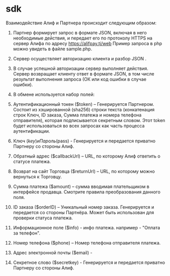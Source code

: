 # sdk
Взаимодействие Алиф и Партнера происходит следующим образом:
1.  Партнер формирует запрос в формате JSON, включая в него необходимые действия, и передает его по протоколу HTTPS на сервер Алифа по адресу https://alifpay.tj/web Пример запроса в php можно увидеть в файле sample.php.
2.  Сервер осуществляет авторизацию клиента и разбор JSON .
3.  В случае успешной авторизации сервер выполняет действия. Сервер возвращает клиенту ответ в формате JSON, в том числе результат выполнения запроса (ОК или код ошибки в случае ошибки).

2. В обмене используется набор полей:
1. Аутентификационный токен ($token) – Генерируется Партнером. Состоит из хэшированной (sha256) строки текста (конкатенация строк Ключ, ID заказа, Сумма платежа и номера телефона отправителя), которая подписывается секретным словом. Этот token будет использоваться во всех запросах как часть процесса аутентификации.
2. Ключ ($key) и Пароль ($pass) - Генерируется и передается приватно Партнеру со стороны Алиф.
3. Обратный адрес ($сallbackUrl) – URL, по которому Алиф ответить о статусе платежа.
4. Возврат на сайт Торговца ($returnUrl) – URL, по которому можно вернуться к Торговцу.
5. Сумма платежа ($amount) – сумма вводимая плательщиком в интерфейсе продавца. Смотрите правила преобразования данного поля.
6. ID заказа ($orderID) – Уникальный номер заказа. Генерируется и передается со стороны Партнёра. Может быть использован для проверки статуса платежа.
7. Информационное поле ($info) - инфо платежа. например - "Оплата за телефон".
8. Номер телефона ($phone) – Номер телефона отправителя платежа.
9. Адрес электронной почты ($email) - 
10. Секретное слово ($secretkey) - Генерируется и передается приватно Партнеру со стороны Алиф.


